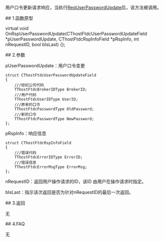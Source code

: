 <p>用户口令更新请求响应，当执行<a href="../../CTHOSTFTDCTRADERSPI/REQUSERPASSWORDUPDATE/">ReqUserPasswordUpdate</a>后，该方法被调用。</p>
<span class="anchor" id="cbd8eed6-d511-402e-85f3-0beb5f0d5563"></span>
## 1.函数原型
<p>virtual void OnRspUserPasswordUpdate(CThostFtdcUserPasswordUpdateField *pUserPasswordUpdate, CThostFtdcRspInfoField *pRspInfo, int nRequestID, bool bIsLast) {};</p>
<span class="anchor" id="2f0b6089-18a0-4e72-89a0-2cb7103cfb35"></span>
## 2.参数
<p>pUserPasswordUpdate：用户口令变更</p>
<pre><code>struct CThostFtdcUserPasswordUpdateField
{
    ///经纪公司代码
    TThostFtdcBrokerIDType BrokerID;
    ///用户代码
    TThostFtdcUserIDType UserID;
    ///原来的口令
    TThostFtdcPasswordType OldPassword;
    ///新的口令
    TThostFtdcPasswordType NewPassword;
};
</code></pre>
<p>pRspInfo：响应信息</p>
<pre><code>struct CThostFtdcRspInfoField
{
    ///错误代码
    TThostFtdcErrorIDType ErrorID;
    ///错误信息
    TThostFtdcErrorMsgType ErrorMsg;
};
</code></pre>
<p>nRequestID：返回用户操作请求的ID，该ID 由用户在操作请求时指定。</p>
<p>bIsLast：指示该次返回是否为针对nRequestID的最后一次返回。</p>
<span class="anchor" id="14e771ff-f70c-445b-93b0-6bc7832a9d4f"></span>
## 3.返回
<p>无</p>
<span class="anchor" id="1255be87-70e2-4d4c-a0da-05a204dc1257"></span>
## 4.FAQ
<p>无</p>
